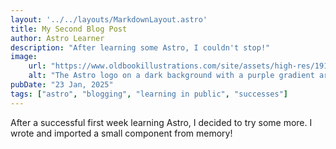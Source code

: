 ```yaml
---
layout: '../../layouts/MarkdownLayout.astro'
title: My Second Blog Post
author: Astro Learner
description: "After learning some Astro, I couldn't stop!"
image:
    url: "https://www.oldbookillustrations.com/site/assets/high-res/1912/jackal-betel-leaves-768.jpg"
    alt: "The Astro logo on a dark background with a purple gradient arc."
pubDate: "23 Jan, 2025"
tags: ["astro", "blogging", "learning in public", "successes"]
---
```

After a successful first week learning Astro, I decided to try some more. I wrote and imported a small component from memory!